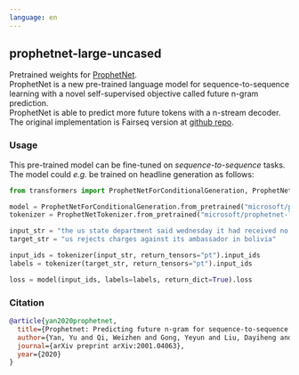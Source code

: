 ```yaml
---
language: en
---
```


## prophetnet-large-uncased
Pretrained weights for [ProphetNet](https://arxiv.org/abs/2001.04063).  
ProphetNet is a new pre-trained language model for sequence-to-sequence learning with a novel self-supervised objective called future n-gram prediction.  
ProphetNet is able to predict more future tokens with a n-stream decoder. The original implementation is Fairseq version at [github repo](https://github.com/microsoft/ProphetNet).   

### Usage

This pre-trained model can be fine-tuned on *sequence-to-sequence* tasks. The model could *e.g.* be trained on headline generation as follows:

```python 
from transformers import ProphetNetForConditionalGeneration, ProphetNetTokenizer

model = ProphetNetForConditionalGeneration.from_pretrained("microsoft/prophetnet-large-uncased")
tokenizer = ProphetNetTokenizer.from_pretrained("microsoft/prophetnet-large-uncased")

input_str = "the us state department said wednesday it had received no formal word from bolivia that it was expelling the us ambassador there but said the charges made against him are `` baseless ."
target_str = "us rejects charges against its ambassador in bolivia"

input_ids = tokenizer(input_str, return_tensors="pt").input_ids
labels = tokenizer(target_str, return_tensors="pt").input_ids

loss = model(input_ids, labels=labels, return_dict=True).loss
```

### Citation
```bibtex
@article{yan2020prophetnet,
  title={Prophetnet: Predicting future n-gram for sequence-to-sequence pre-training},
  author={Yan, Yu and Qi, Weizhen and Gong, Yeyun and Liu, Dayiheng and Duan, Nan and Chen, Jiusheng and Zhang, Ruofei and Zhou, Ming},
  journal={arXiv preprint arXiv:2001.04063},
  year={2020}
}
```
